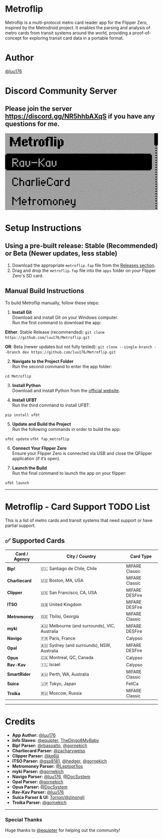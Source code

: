 # Metroflip
Metroflip is a multi-protocol metro card reader app for the Flipper Zero, inspired by the Metrodroid project. It enables the parsing and analysis of metro cards from transit systems around the world, providing a proof-of-concept for exploring transit card data in a portable format. 

# Author
[@luu176](https://github.com/luu176)

# Discord Community Server 

Please join the server https://discord.gg/NR5hhbAXqS if you have any questions for me.
---

![Menu-Top-Screenshot](screenshots/Menu-Top.png)

# Setup Instructions

## Using a pre-built release: Stable (Recommended) or Beta (Newer updates, less stable)
1. Download the appropriate `metroflip.fap` file from the [Releases section](https://github.com/luu176/Metroflip/releases).
2. Drag and drop the `metroflip.fap` file into the `apps` folder on your Flipper Zero's SD card.

## Manual Build Instructions
To build Metroflip manually, follow these steps:

1. **Install Git**  
   Download and install Git on your Windows computer.  
   Run the first command to download the app:  

**Either**:
Stable Release (recommended): 
```git clone https://github.com/luu176/Metroflip.git```

**OR**:
Beta (newer updates but not fully tested): 
```git clone --single-branch --branch dev https://github.com/luu176/Metroflip.git```

2. **Navigate to the Project Folder**  
Run the second command to enter the app folder:  

```cd Metroflip```

3. **Install Python**  
Download and install Python from the [official website](https://www.python.org).  

4. **Install UFBT**  
Run the third command to install UFBT:  

```pip install ufbt```

5. **Update and Build the Project**  
Run the following commands in order to build the app:  

```ufbt update```
```ufbt fap_metroflip```

6. **Connect Your Flipper Zero**  
Ensure your Flipper Zero is connected via USB and close the QFlipper application (if it’s open).  

7. **Launch the Build**  
Run the final command to launch the app on your flipper:  

```ufbt launch```

---

# Metroflip - Card Support TODO List

This is a list of metro cards and transit systems that need support or have partial support.

## ✅ Supported Cards

| **Card / Agency**  | **City / Country**                           | **Card Type**     |
|--------------------|----------------------------------------------|-------------------|
| **Bip!**           | 🇨🇱 Santiago de Chile, Chile                  | MIFARE Classic    |
| **Charliecard**    | 🇺🇸 Boston, MA, USA                           | MIFARE Classic    |
| **Clipper**        | 🇺🇸 San Francisco, CA, USA                    | MIFARE DESFire    |
| **ITSO**           | 🇬🇧 United Kingdom                            | MIFARE DESFire    |
| **Metromoney**     | 🇬🇪 Tbilisi, Georgia                          | MIFARE Classic    |
| **myki**           | 🇦🇺 Melbourne (and surrounds), VIC, Australia | MIFARE DESFire    |
| **Navigo**         | 🇫🇷 Paris, France                             | Calypso           |
| **Opal**           | 🇦🇺 Sydney (and surrounds), NSW, Australia    | MIFARE DESFire    |
| **Opus**           | 🇨🇦 Montreal, QC, Canada                      | Calypso           |
| **Rav-Kav**        | 🇮🇱 Israel                                    | Calypso           |
| **SmartRider**     | 🇦🇺 Perth, WA, Australia                      | MIFARE Classic    |
| **Suica**          | 🇯🇵 Tokyo, Japan                              | FeliCa            |
| **Troika**         | 🇷🇺 Moscow, Russia                            | MIFARE Classic    |


---

# Credits
- **App Author:** [@luu176](https://github.com/luu176)
- **Info Slaves:** [@equipter](https://github.com/equipter), [TheDingo8MyBaby](https://github.com/TheDingo8MyBaby)
- **Bip! Parser:** [@rbasoalto](https://github.com/rbasoalto), [@gornekich](https://github.com/gornekich)
- **Charliecard Parser:** [@zacharyweiss](https://github.com/zacharyweiss)
- **Clipper Parser:** [@ke6jjj](https://github.com/ke6jjj)
- **ITSO Parser:** [@gsp8181](https://github.com/gsp8181), [@hedger](https://github.com/hedger), [@gornekich](https://github.com/gornekich)
- **Metromoney Parser:** [@Leptopt1los](https://github.com/Leptopt1los)
- **myki Parser:** [@gornekich](https://github.com/gornekich)
- **Navigo Parser:** [@luu176](https://github.com/luu176), [@DocSystem](https://github.com/DocSystem)
- **Opal Parser:** [@gornekich](https://github.com/gornekich)
- **Opus Parser:** [@DocSystem](https://github.com/DocSystem)
- **Rav-Kav Parser:** [@luu176](https://github.com/luu176)
- **Suica Parser & UI**: [Torron/@zinongli](https://github.com/zinongli)
- **Troika Parser:** [@gornekich](https://github.com/gornekich)

---

### Special Thanks
Huge thanks to [@equipter](https://github.com/equipter) for helping out the community!